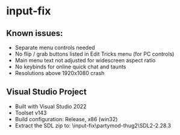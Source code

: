 # input-fix

## Known issues:

- Separate menu controls needed
- No flip / grab buttons listed in Edit Tricks menu (for PC controls)
- Main menu text not adjusted for widescreen aspect ratio
- No keybinds for online quick chat and taunts
- Resolutions above 1920x1080 crash

## Visual Studio Project

- Built with Visual Studio 2022
- Toolset v143
- Build configuration: Release, x86 (win32)
- Extract the SDL zip to: \input-fix\partymod-thug2\SDL2-2.28.3 
